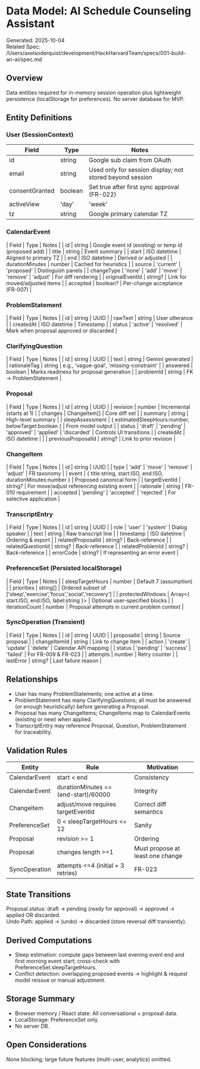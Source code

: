 # Data Model: AI Schedule Counseling Assistant

Generated: 2025-10-04  
Related Spec: /Users/axelsoderquist/development/HackHarvardTeam/specs/001-build-an-ai/spec.md

## Overview
Data entities required for in-memory session operation plus lightweight persistence (localStorage for preferences). No server database for MVP.

## Entity Definitions

### User (SessionContext)
| Field | Type | Notes |
|-------|------|------|
| id | string | Google sub claim from OAuth | 
| email | string | Used only for session display; not stored beyond session | 
| consentGranted | boolean | Set true after first sync approval (FR-022) | 
| activeView | 'day' | 'week' | Controls event subset feeding proposals (FR-011) |
| tz | string | Google primary calendar TZ |

### CalendarEvent
| Field | Type | Notes |
| id | string | Google event id (existing) or temp id (proposed add) |
| title | string | Event summary |
| start | ISO datetime | Aligned to primary TZ |
| end | ISO datetime | Derived or adjusted |
| durationMinutes | number | Cached for heuristics |
| source | 'current' | 'proposed' | Distinguish panels |
| changeType | 'none' | 'add' | 'move' | 'remove' | 'adjust' | For diff rendering |
| originalEventId | string? | Link for moved/adjusted items |
| accepted | boolean? | Per-change acceptance (FR-007) |

### ProblemStatement
| Field | Type | Notes |
| id | string | UUID |
| rawText | string | User utterance |
| createdAt | ISO datetime | Timestamp |
| status | 'active' | 'resolved' | Mark when proposal approved or discarded |

### ClarifyingQuestion
| Field | Type | Notes |
| id | string | UUID |
| text | string | Gemini generated |
| rationaleTag | string | e.g., 'vague-goal', 'missing-constraint' |
| answered | boolean | Marks readiness for proposal generation |
| problemId | string | FK -> ProblemStatement |

### Proposal
| Field | Type | Notes |
| id | string | UUID |
| revision | number | Incremental (starts at 1) |
| changes | ChangeItem[] | Core diff set |
| summary | string | High-level summary |
| sleepAssessment | { estimatedSleepHours:number, belowTarget:boolean } | From model output |
| status | 'draft' | 'pending' | 'approved' | 'applied' | 'discarded' | Controls UI transitions |
| createdAt | ISO datetime | |
| previousProposalId | string? | Link to prior revision |

### ChangeItem
| Field | Type | Notes |
| id | string | UUID |
| type | 'add' | 'move' | 'remove' | 'adjust' | FR taxonomy |
| event | { title:string, start:ISO, end:ISO, durationMinutes:number } | Proposed canonical form |
| targetEventId | string? | For move/adjust referencing existing event |
| rationale | string | FR-010 requirement |
| accepted | 'pending' | 'accepted' | 'rejected' | For selective application |

### TranscriptEntry
| Field | Type | Notes |
| id | string | UUID |
| role | 'user' | 'system' | Dialog speaker |
| text | string | Raw transcript line |
| timestamp | ISO datetime | Ordering & export |
| relatedProposalId | string? | Back-reference |
| relatedQuestionId | string? | Back-reference |
| relatedProblemId | string? | Back-reference |
| errorCode | string? | If representing an error event |

### PreferenceSet (Persisted localStorage)
| Field | Type | Notes |
| sleepTargetHours | number | Default 7 (assumption) |
| priorities | string[] | Ordered subset of ['sleep','exercise','focus','social','recovery'] |
| protectedWindows | Array<{ start:ISO, end:ISO, label:string }> | Optional user-specified blocks |
| iterationCount | number | Proposal attempts in current problem context |

### SyncOperation (Transient)
| Field | Type | Notes |
| id | string | UUID |
| proposalId | string | Source proposal |
| changeItemId | string | Link to change item |
| action | 'create' | 'update' | 'delete' | Calendar API mapping |
| status | 'pending' | 'success' | 'failed' | For FR-009 & FR-023 |
| attempts | number | Retry counter |
| lastError | string? | Last failure reason |

## Relationships
- User has many ProblemStatements; one active at a time.
- ProblemStatement has many ClarifyingQuestions; all must be answered (or enough heuristically) before generating a Proposal.
- Proposal has many ChangeItems; ChangeItems map to CalendarEvents (existing or new) when applied.
- TranscriptEntry may reference Proposal, Question, ProblemStatement for traceability.

## Validation Rules
| Entity | Rule | Motivation |
|--------|------|------------|
| CalendarEvent | start < end | Consistency |
| CalendarEvent | durationMinutes == (end-start)/60000 | Integrity |
| ChangeItem | adjust/move requires targetEventId | Correct diff semantics |
| PreferenceSet | 0 < sleepTargetHours <= 12 | Sanity |
| Proposal | revision >= 1 | Ordering |
| Proposal | changes length >=1 | Must propose at least one change |
| SyncOperation | attempts <=4 (initial + 3 retries) | FR-023 |

## State Transitions
Proposal.status: draft -> pending (ready for approval) -> approved -> applied OR discarded.  
Undo Path: applied -> (undo) -> discarded (store reversal diff transiently).  

## Derived Computations
- Sleep estimation: compute gaps between last evening event end and first morning event start; cross-check with PreferenceSet.sleepTargetHours.
- Conflict detection: overlapping proposed events -> highlight & request model reissue or manual adjustment.

## Storage Summary
- Browser memory / React state: All conversational + proposal data.
- LocalStorage: PreferenceSet only.
- No server DB.

## Open Considerations
None blocking; large future features (multi-user, analytics) omitted.
